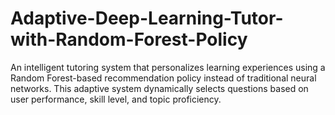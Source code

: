 # Adaptive-Deep-Learning-Tutor-with-Random-Forest-Policy
An intelligent tutoring system that personalizes learning experiences using a Random Forest-based recommendation policy instead of traditional neural networks. This adaptive system dynamically selects questions based on user performance, skill level, and topic proficiency.
